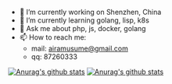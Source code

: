 - 🔭 I’m currently working on Shenzhen, China
- 🌱 I’m currently learning golang, lisp, k8s
- 💬 Ask me about php, js, docker, golang
- 📫 How to reach me: 
  - mail: [airamusume@gmail.com](mailto:airamusume@gmail.com)
  - qq: 87260333

[![Anurag's github stats](https://github-readme-stats.vercel.app/api/top-langs/?username=yuchanns&show_icons=true&layout=compact)](https://github.com/yuchanns/github-readme-stats)
[![Anurag's github stats](https://github-readme-stats.vercel.app/api?username=yuchanns&show_icons=true&layout=compact)](https://github.com/yuchanns/github-readme-stats)
